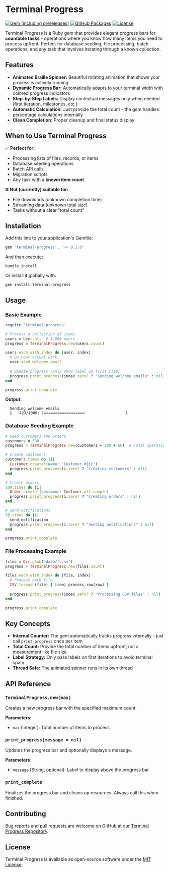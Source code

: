 # Terminal Progress
[![Gem (including prereleases)](https://img.shields.io/gem/v/terminal-progress?label=gem%20version&color=44cc11)](https://rubygems.org/gems/terminal-progress)
[![GitHub Packages](https://img.shields.io/badge/github_packages-v0.1.0.2-44cc11.svg?v=1696463352)](https://github.com/Okomikeruko/terminal-progress/packages)
[![License](https://img.shields.io/badge/license-MIT-blue.svg)](https://github.com/Okomikeruko/terminal-progress/blob/master/LICENSE)

Terminal Progress is a Ruby gem that provides elegant progress bars for **countable tasks** - operations where you know how many items you need to process upfront. Perfect for database seeding, file processing, batch operations, and any task that involves iterating through a known collection.

## Features

- **Animated Braille Spinner:** Beautiful rotating animation that shows your process is actively running
- **Dynamic Progress Bar:** Automatically adapts to your terminal width with colored progress indicators
- **Step-by-Step Labels:** Display contextual messages only when needed (first iteration, milestones, etc.)
- **Automatic Calculation:** Just provide the total count - the gem handles percentage calculations internally
- **Clean Completion:** Proper cleanup and final status display

## When to Use Terminal Progress

✅ **Perfect for:**
- Processing lists of files, records, or items
- Database seeding operations
- Batch API calls
- Migration scripts
- Any task with a **known item count**

❌ **Not (currently) suitable for:**
- File downloads (unknown completion time)
- Streaming data (unknown total size)
- Tasks without a clear "total count"

## Installation

Add this line to your application's Gemfile:

```ruby
gem 'terminal-progress', '~> 0.1.0'
```

And then execute:
```console
bundle install
```

Or install it globally with:
```console
gem install terminal-progress
```

## Usage

### Basic Example

```ruby
require 'terminal-progress'

# Process a collection of items
users = User.all  # 1,000 users
progress = TerminalProgress.new(users.count)

users.each_with_index do |user, index|
  # Do your actual work
  user.send_welcome_email
  
  # Update progress (only show label on first item)
  progress.print_progress(index.zero? ? "Sending welcome emails" : nil)
end

progress.print_complete
```

**Output:**
```
  Sending welcome emails
  ⣯   423/1000: [==================                  ] 
```

### Database Seeding Example

```ruby
# Seed customers and orders
customers = 500
progress = TerminalProgress.new(customers + 100 + 50)  # Total operations

# Create customers
customers.times do |i|
  Customer.create!(name: "Customer #{i}")
  progress.print_progress(i.zero? ? "Creating customers" : nil)
end

# Create orders
100.times do |i|
  Order.create!(customer: Customer.all.sample)
  progress.print_progress(i.zero? ? "Creating orders" : nil)
end

# Send notifications
50.times do |i|
  send_notification
  progress.print_progress(i.zero? ? "Sending notifications" : nil)
end

progress.print_complete
```

### File Processing Example

```ruby
files = Dir.glob("data/*.csv")
progress = TerminalProgress.new(files.count)

files.each_with_index do |file, index|
  # Process each file
  CSV.foreach(file) { |row| process_row(row) }
  
  progress.print_progress(index.zero? ? "Processing CSV files" : nil)
end

progress.print_complete
```

## Key Concepts

- **Internal Counter:** The gem automatically tracks progress internally - just call `print_progress` once per item
- **Total Count:** Provide the total number of items upfront, not a measurement like file size
- **Label Strategy:** Only pass labels on first iterations to avoid terminal spam
- **Thread Safe:** The animated spinner runs in its own thread

## API Reference

### `TerminalProgress.new(max)`
Creates a new progress bar with the specified maximum count.

**Parameters:**
- `max` (Integer): Total number of items to process

### `print_progress(message = nil)`
Updates the progress bar and optionally displays a message.

**Parameters:**
- `message` (String, optional): Label to display above the progress bar

### `print_complete`
Finalizes the progress bar and cleans up resources. Always call this when finished.

## Contributing

Bug reports and pull requests are welcome on GitHub at our [Terminal Progress Repository](https://github.com/Okomikeruko/terminal-progress).

## License

Terminal Progress is available as open-source software under the [MIT License](https://github.com/Okomikeruko/terminal-progress/blob/master/LICENSE).
